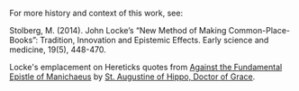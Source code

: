 For more history and context of this work, see:

Stolberg, M. (2014). John Locke’s “New Method of Making Common-Place-Books”: Tradition, Innovation and Epistemic Effects. Early science and medicine, 19(5), 448-470.

Locke's emplacement on Hereticks quotes from
[Against the Fundamental Epistle of Manichaeus](http://www.newadvent.org/fathers/1405.htm)
by [St. Augustine of Hippo, Doctor of Grace](https://en.wikipedia.org/wiki/Augustine_of_Hippo).
